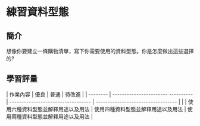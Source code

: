# 練習資料型態

## 簡介

想像你要建立一條購物清單，寫下你需要使用的資料型態。你是怎麼做出這些選擇的?

## 學習評量

| 作業內容 | 優良                               | 普通                               | 待改進                             |
| -------- | ----------------------- ---------- | ---------------------------------- | ---------------------------------- |
|          | 使用六種資料型態並解釋用途以及用法 | 使用四種資料型態並解釋用途以及用法 | 使用兩種資料型態並解釋用途以及用法 |
